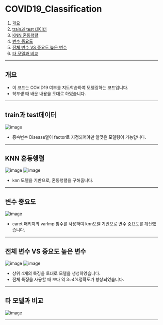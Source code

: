 # COVID19_Classification
1. [개요](#개요)
2. [train과 test 데이터](#train과-test데이터)
3. [KNN 혼동행렬](#knn-혼동행렬)
4. [변수 중요도](#변수-중요도)
5. [전체 변수 VS 중요도 높은 변수](#전체-변수-vs-중요도-높은-변수)
6. [타 모델과 비교](#타-모델과-비교)
---


## 개요
* 이 코드는 COVID19 여부를 지도학습하여 모델링하는 코드입니다.
* 학부생 때 배운 내용을 토대로 하였습니다.
---


## train과 test데이터
![image](https://github.com/sleepyhood/COVID19_Classification/assets/69490791/0d45b500-ae57-4636-8098-df06f340e0b3)
* 종속변수 Disease열이 factor로 지정되어야만 알맞은 모델링이 가능합니다.

---


## KNN 혼동행렬
![image](https://github.com/sleepyhood/COVID19_Classification/assets/69490791/c826497c-72f5-4194-91a1-61cd8c6da8e1)
![image](https://github.com/sleepyhood/COVID19_Classification/assets/69490791/d9b2e30a-9f36-46e5-af1b-29830db72c1b)
* knn 모델을 기반으로, 혼동행렬을 구해줍니다.

---


## 변수 중요도
![image](https://github.com/sleepyhood/COVID19_Classification/assets/69490791/e1907f6c-bb94-4300-9140-94da6d6bd98c)
* caret 패키지의 varImp 함수를 사용하여 knn모델 기반으로 변수 중요도를 계산했습니다.
---


## 전체 변수 VS 중요도 높은 변수
![image](https://github.com/sleepyhood/COVID19_Classification/assets/69490791/d8056faf-bdf6-47b7-bf3e-fb1e1bf4358e)
![image](https://github.com/sleepyhood/COVID19_Classification/assets/69490791/ec9e418e-25c8-4fb7-9fab-ef0426fff68a)
* 상위 4개의 특징을 토대로 모델을 생성하였습니다.
* 전체 특징을 사용할 때 보다 약 3~4%정확도가 향상되었습니다.
---


## 타 모델과 비교
![image](https://github.com/sleepyhood/COVID19_Classification/assets/69490791/b0d28b50-6816-4ea3-b2dd-312039892208)

---

